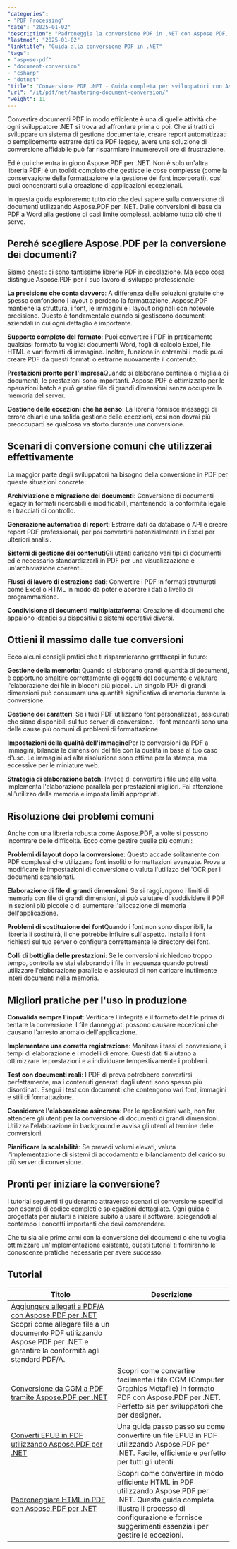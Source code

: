 ```yaml
---
"categories":
- "PDF Processing"
"date": "2025-01-02"
"description": "Padroneggia la conversione PDF in .NET con Aspose.PDF. Converti PDF in Word, Excel, HTML e immagini, oltre a conversioni inverse. Esempi di codice completi e best practice."
"lastmod": "2025-01-02"
"linktitle": "Guida alla conversione PDF in .NET"
"tags":
- "aspose-pdf"
- "document-conversion"
- "csharp"
- "dotnet"
"title": "Conversione PDF .NET - Guida completa per sviluppatori con Aspose.PDF (2025)"
"url": "/it/pdf/net/mastering-document-conversion/"
"weight": 11
---
```


Convertire documenti PDF in modo efficiente è una di quelle attività che ogni sviluppatore .NET si trova ad affrontare prima o poi. Che si tratti di sviluppare un sistema di gestione documentale, creare report automatizzati o semplicemente estrarre dati da PDF legacy, avere una soluzione di conversione affidabile può far risparmiare innumerevoli ore di frustrazione.

Ed è qui che entra in gioco Aspose.PDF per .NET. Non è solo un'altra libreria PDF: è un toolkit completo che gestisce le cose complesse (come la conservazione della formattazione e la gestione dei font incorporati), così puoi concentrarti sulla creazione di applicazioni eccezionali.

In questa guida esploreremo tutto ciò che devi sapere sulla conversione di documenti utilizzando Aspose.PDF per .NET. Dalle conversioni di base da PDF a Word alla gestione di casi limite complessi, abbiamo tutto ciò che ti serve.

## Perché scegliere Aspose.PDF per la conversione dei documenti?

Siamo onesti: ci sono tantissime librerie PDF in circolazione. Ma ecco cosa distingue Aspose.PDF per il suo lavoro di sviluppo professionale:

**La precisione che conta davvero**: A differenza delle soluzioni gratuite che spesso confondono i layout o perdono la formattazione, Aspose.PDF mantiene la struttura, i font, le immagini e i layout originali con notevole precisione. Questo è fondamentale quando si gestiscono documenti aziendali in cui ogni dettaglio è importante.

**Supporto completo del formato**: Puoi convertire i PDF in praticamente qualsiasi formato tu voglia: documenti Word, fogli di calcolo Excel, file HTML e vari formati di immagine. Inoltre, funziona in entrambi i modi: puoi creare PDF da questi formati o estrarne nuovamente il contenuto.

**Prestazioni pronte per l'impresa**Quando si elaborano centinaia o migliaia di documenti, le prestazioni sono importanti. Aspose.PDF è ottimizzato per le operazioni batch e può gestire file di grandi dimensioni senza occupare la memoria del server.

**Gestione delle eccezioni che ha senso**: La libreria fornisce messaggi di errore chiari e una solida gestione delle eccezioni, così non dovrai più preoccuparti se qualcosa va storto durante una conversione.

## Scenari di conversione comuni che utilizzerai effettivamente

La maggior parte degli sviluppatori ha bisogno della conversione in PDF per queste situazioni concrete:

**Archiviazione e migrazione dei documenti**: Conversione di documenti legacy in formati ricercabili e modificabili, mantenendo la conformità legale e i tracciati di controllo.

**Generazione automatica di report**: Estrarre dati da database o API e creare report PDF professionali, per poi convertirli potenzialmente in Excel per ulteriori analisi.

**Sistemi di gestione dei contenuti**Gli utenti caricano vari tipi di documenti ed è necessario standardizzarli in PDF per una visualizzazione e un'archiviazione coerenti.

**Flussi di lavoro di estrazione dati**: Convertire i PDF in formati strutturati come Excel o HTML in modo da poter elaborare i dati a livello di programmazione.

**Condivisione di documenti multipiattaforma**: Creazione di documenti che appaiono identici su dispositivi e sistemi operativi diversi.

## Ottieni il massimo dalle tue conversioni

Ecco alcuni consigli pratici che ti risparmieranno grattacapi in futuro:

**Gestione della memoria**: Quando si elaborano grandi quantità di documenti, è opportuno smaltire correttamente gli oggetti del documento e valutare l'elaborazione dei file in blocchi più piccoli. Un singolo PDF di grandi dimensioni può consumare una quantità significativa di memoria durante la conversione.

**Gestione dei caratteri**: Se i tuoi PDF utilizzano font personalizzati, assicurati che siano disponibili sul tuo server di conversione. I font mancanti sono una delle cause più comuni di problemi di formattazione.

**Impostazioni della qualità dell'immagine**Per le conversioni da PDF a immagini, bilancia le dimensioni del file con la qualità in base al tuo caso d'uso. Le immagini ad alta risoluzione sono ottime per la stampa, ma eccessive per le miniature web.

**Strategia di elaborazione batch**: Invece di convertire i file uno alla volta, implementa l'elaborazione parallela per prestazioni migliori. Fai attenzione all'utilizzo della memoria e imposta limiti appropriati.

## Risoluzione dei problemi comuni

Anche con una libreria robusta come Aspose.PDF, a volte si possono incontrare delle difficoltà. Ecco come gestire quelle più comuni:

**Problemi di layout dopo la conversione**: Questo accade solitamente con PDF complessi che utilizzano font insoliti o formattazioni avanzate. Prova a modificare le impostazioni di conversione o valuta l'utilizzo dell'OCR per i documenti scansionati.

**Elaborazione di file di grandi dimensioni**: Se si raggiungono i limiti di memoria con file di grandi dimensioni, si può valutare di suddividere il PDF in sezioni più piccole o di aumentare l'allocazione di memoria dell'applicazione.

**Problemi di sostituzione dei font**Quando i font non sono disponibili, la libreria li sostituirà, il che potrebbe influire sull'aspetto. Installa i font richiesti sul tuo server o configura correttamente le directory dei font.

**Colli di bottiglia delle prestazioni**: Se le conversioni richiedono troppo tempo, controlla se stai elaborando i file in sequenza quando potresti utilizzare l'elaborazione parallela e assicurati di non caricare inutilmente interi documenti nella memoria.

## Migliori pratiche per l'uso in produzione

**Convalida sempre l'input**: Verificare l'integrità e il formato del file prima di tentare la conversione. I file danneggiati possono causare eccezioni che causano l'arresto anomalo dell'applicazione.

**Implementare una corretta registrazione**: Monitora i tassi di conversione, i tempi di elaborazione e i modelli di errore. Questi dati ti aiutano a ottimizzare le prestazioni e a individuare tempestivamente i problemi.

**Test con documenti reali**: I PDF di prova potrebbero convertirsi perfettamente, ma i contenuti generati dagli utenti sono spesso più disordinati. Esegui i test con documenti che contengono vari font, immagini e stili di formattazione.

**Considerare l'elaborazione asincrona**: Per le applicazioni web, non far attendere gli utenti per la conversione di documenti di grandi dimensioni. Utilizza l'elaborazione in background e avvisa gli utenti al termine delle conversioni.

**Pianificare la scalabilità**: Se prevedi volumi elevati, valuta l'implementazione di sistemi di accodamento e bilanciamento del carico su più server di conversione.

## Pronti per iniziare la conversione?

I tutorial seguenti ti guideranno attraverso scenari di conversione specifici con esempi di codice completi e spiegazioni dettagliate. Ogni guida è progettata per aiutarti a iniziare subito a usare il software, spiegandoti al contempo i concetti importanti che devi comprendere.

Che tu sia alle prime armi con la conversione dei documenti o che tu voglia ottimizzare un'implementazione esistente, questi tutorial ti forniranno le conoscenze pratiche necessarie per avere successo.

## Tutorial
| Titolo | Descrizione |
| --- | --- | 
| [Aggiungere allegati a PDF/A con Aspose.PDF per .NET](./adding-attachment-to-pdfa/) Scopri come allegare file a un documento PDF utilizzando Aspose.PDF per .NET e garantire la conformità agli standard PDF/A. | 
| [Conversione da CGM a PDF tramite Aspose.PDF per .NET](./convert-cgm-to-pdf/) | Scopri come convertire facilmente i file CGM (Computer Graphics Metafile) in formato PDF con Aspose.PDF per .NET. Perfetto sia per sviluppatori che per designer. |  
| [Converti EPUB in PDF utilizzando Aspose.PDF per .NET](./convert-epub-to-pdf/) | Una guida passo passo su come convertire un file EPUB in PDF utilizzando Aspose.PDF per .NET. Facile, efficiente e perfetto per tutti gli utenti. |   
| [Padroneggiare HTML in PDF con Aspose.PDF per .NET](./mastering-html-to-pdf/) | Scopri come convertire in modo efficiente HTML in PDF utilizzando Aspose.PDF per .NET. Questa guida completa illustra il processo di configurazione e fornisce suggerimenti essenziali per gestire le eccezioni. |